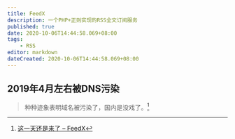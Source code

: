 ```yaml
---
title: FeedX
description: 一个PHP+正则实现的RSS全文订阅服务
published: true
date: 2020-10-06T14:44:58.069+08:00
tags:
    - RSS
editor: markdown
dateCreated: 2020-10-06T14:44:58.069+08:00
---
```


## 2019年4月左右被DNS污染

> 种种迹象表明域名被污染了，国内是没戏了。[^20200806135326]

[^20200806135326]: [这一天还是来了 – FeedX](https://web.archive.org/web/20200806135326/https://feedx.net/这一天还是来了)

